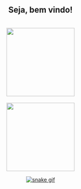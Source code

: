 <div align="center">
<h2> Seja, bem vindo!</h2>
</div>
</br>
<div align="center">
  <div align="center">
  <a href="https://github.com/milenaaires">
    <img height="180em" src="https://github-readme-stats.vercel.app/api?username=milenaaires&show_icons=true&theme=dark&include_all_commits=true&count_private=true"/>
    </div>
</br>
  <div align="center">
    <img height="180em" src="https://github-readme-stats.vercel.app/api/top-langs/?username=milenaaires&layout=compact&langs_count=7&theme=dark"/>
</div>


![snake gif](https://github.com/milenaaires/milenaaires/blob/output/github-contribution-grid-snake.svg)
